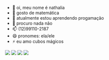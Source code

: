 - 👋 oi, meu nome é nathalia
- 👀 gosto de matemática
- 🌱 atualmente estou aprendendo progamação
- 💞️ procuro nada não
- 📫 (12)99110-2187
- 😄 pronomes: ela/ele
- ⚡ eu amo cubos mágicos

![](https://media.tenor.com/n-nlbfgm5ccAAAAj/pom-pom-purin.gif)
![](https://media.tenor.com/4_DD-CnYHJgAAAAj/flowers.gif)
![](https://media.tenor.com/PeB8xzWFbFMAAAAj/timothy-winchester-peopleiknow.gif)
![](https://media.tenor.com/OKLPJFCyo-4AAAAM/the-simpsons-homer-simpson.gif)

<!---
n4thizinha/n4thizinha is a ✨ special ✨ repository because its `README.md` (this file) appears on your GitHub profile.
You can click the Preview link to take a look at your changes.
--->
